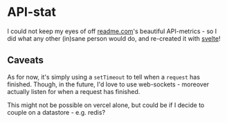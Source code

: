 # API-stat

I could not keep my eyes of off [readme.com](https://readme.com/metrics)'s beautiful API-metrics - so I did what any other (in)sane person would do, and re-created it with [svelte](https://kit.svelte.dev/)!

## Caveats

As for now, it's simply using a `setTimeout` to tell when a `request` has finished. Though, in the future, I'd love to use web-sockets - moreover actually listen for when a request has finished.

This might not be possible on vercel alone, but could be if I decide to couple on a datastore - e.g. redis?

